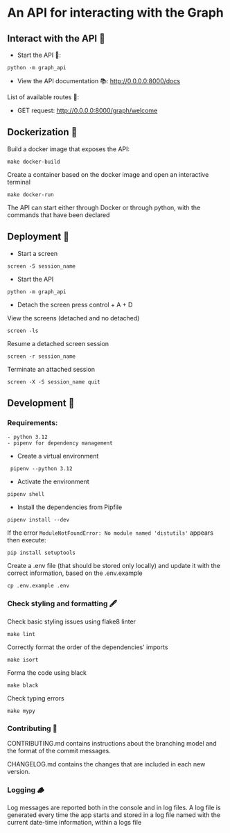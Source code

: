 # An API for interacting with the Graph

## Interact with the API 🤝

- Start the API 🏁:
```commandline
python -m graph_api
```
- View the API documentation 📚: http://0.0.0.0:8000/docs

List of available routes 📍: 
- GET request:  http://0.0.0.0:8000/graph/welcome

## Dockerization 🐳

Build a docker image that exposes the API:
```commandline
make docker-build
```

Create a container based on the docker image and open an interactive terminal
```commandline
make docker-run
```

The API can start either through Docker or through python, with the commands that have been declared

## Deployment 🚀
- Start a screen 
```commandline
screen -S session_name
```

- Start the API
```commandline
python -m graph_api
```
- Detach the screen
press control + A + D

View the screens (detached and no detached)
```commandline
screen -ls
```

Resume a detached screen session
```commandline
screen -r session_name
```

Terminate an attached session
```commandline
screen -X -S session_name quit
```

## Development 🐍

### Requirements: 
    - python 3.12
    - pipenv for dependency management

- Create a virtual environment
```commandline
 pipenv --python 3.12
```
- Activate the environment
```commandline
pipenv shell
```

- Install the dependencies from Pipfile
```commandline
pipenv install --dev
```

If the error 
```ModuleNotFoundError: No module named 'distutils'``` appears then execute:
```commandline
pip install setuptools
```

Create a .env file (that should be stored only locally) and update it with the correct information,
based on the .env.example
```commandline
cp .env.example .env
```
### Check styling and formatting 🖋️
Check basic styling issues using flake8 linter
```commandline
make lint
```

Correctly format the order of the dependencies' imports 
```commandline
make isort
```

Forma the code using black
```commandline
make black
```

Check typing errors
```commandline
make mypy
```

### Contributing 🧩

CONTRIBUTING.md contains instructions about the branching model and the 
format of the commit messages.

CHANGELOG.md contains the changes that are included in each new version.

### Logging 🪵

Log messages are reported both in the console and in log files. A log file is
generated every time the app starts and stored in a log file named with the current
date-time information, within a logs file
